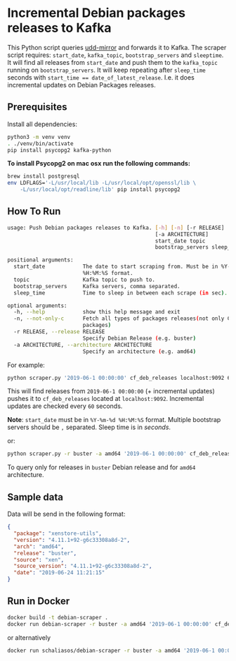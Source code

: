 # Incremental Debian packages releases to Kafka

This Python script queries [udd-mirror](https://udd-mirror.debian.net/)
and forwards it to Kafka.
The scraper script requires: `start_date`, `kafka_topic`, `bootstrap_servers`
and `sleeptime`. It will find all releases from `start_date` and push them
to the `kafka_topic` running on `bootstrap_servers`.
It will keep repeating after `sleep_time` seconds with
`start_time == date_of_latest_release`. I.e. it does incremental updates
on Debian Packages releases.

## Prerequisites

Install all dependencies:

```bash
python3 -m venv venv
. ./venv/bin/activate
pip install psycopg2 kafka-python
```

__To install Psycopg2 on mac osx run the following commands:__

```bash
brew install postgresql
env LDFLAGS='-L/usr/local/lib -L/usr/local/opt/openssl/lib \
    -L/usr/local/opt/readline/lib' pip install psycopg2
```

## How To Run

```bash
usage: Push Debian packages releases to Kafka. [-h] [-n] [-r RELEASE]
                                               [-a ARCHITECTURE]
                                               start_date topic
                                               bootstrap_servers sleep_time

positional arguments:
  start_date            The date to start scraping from. Must be in %Y-%m-%d
                        %H:%M:%S format.
  topic                 Kafka topic to push to.
  bootstrap_servers     Kafka servers, comma separated.
  sleep_time            Time to sleep in between each scrape (in sec).

optional arguments:
  -h, --help            show this help message and exit
  -n, --not-only-c      Fetch all types of packages releases(not only C
                        packages)
  -r RELEASE, --release RELEASE
                        Specify Debian Release (e.g. buster)
  -a ARCHITECTURE, --architecture ARCHITECTURE
                        Specify an architecture (e.g. amd64)
```

For example:

```sh
python scraper.py '2019-06-1 00:00:00' cf_deb_releases localhost:9092 60
```

This will find releases from `2019-06-1 00:00:00` (+ incremental updates)
pushes it to `cf_deb_releases` located at `localhost:9092`.
Incremental updates are checked every `60` seconds.

**Note**: `start_date` must be in `%Y-%m-%d %H:%M:%S` format.
Multiple bootstrap servers should be `,` separated. Sleep time is in _seconds_.

or:

```sh
python scraper.py -r buster -a amd64 '2019-06-1 00:00:00' cf_deb_releases localhost:9092 60
```

To query only for releases in `buster` Debian release and
for `amd64` architecture.

## Sample data

Data will be send in the following format:

```json
{
  "package": "xenstore-utils",
  "version": "4.11.1+92-g6c33308a8d-2",
  "arch": "amd64",
  "release": "buster",
  "source": "xen",
  "source_version": "4.11.1+92-g6c33308a8d-2",
  "date": "2019-06-24 11:21:15"
}
```

## Run in Docker

```bash
docker build -t debian-scraper .
docker run debian-scraper -r buster -a amd64 '2019-06-1 00:00:00' cf_deb_releases localhost:9092 60
```

or alternatively

```bash
docker run schaliasos/debian-scraper -r buster -a amd64 '2019-06-1 00:00:00' cf_deb_releases localhost:9092 60
```
